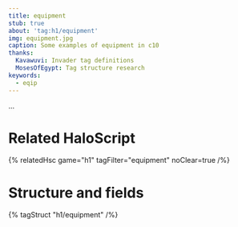 ```yaml
---
title: equipment
stub: true
about: 'tag:h1/equipment'
img: equipment.jpg
caption: Some examples of equipment in c10
thanks:
  Kavawuvi: Invader tag definitions
  MosesOfEgypt: Tag structure research
keywords:
  - eqip
---
```

...
# Related HaloScript

{% relatedHsc game="h1" tagFilter="equipment" noClear=true /%}

# Structure and fields

{% tagStruct "h1/equipment" /%}
